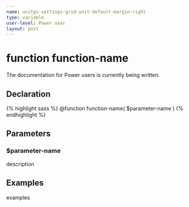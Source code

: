 ```yaml
---
name: unitgs-settings-grid-unit-default-margin-right
type: variable
user-level: Power user
layout: post
---
```


# function function-name

The documentation for Power users is currently being written.

## Declaration

{% highlight sass %}
@function function-name(
	$parameter-name
)
{% endhighlight %}

## Parameters

### $parameter-name

description

## Examples

examples